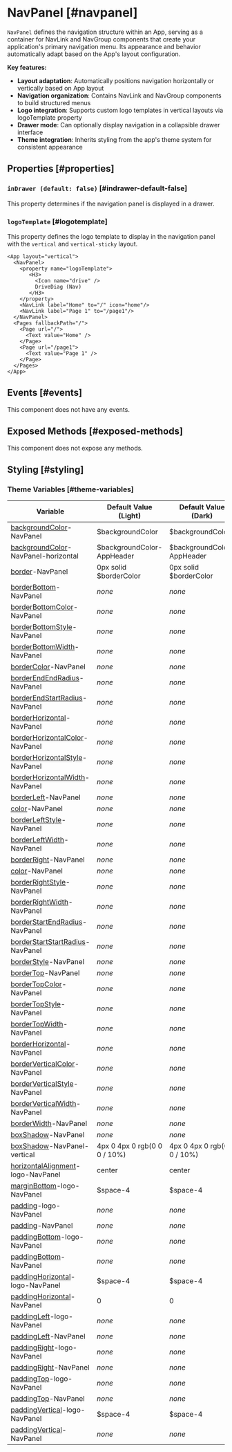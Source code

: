 # NavPanel [#navpanel]

`NavPanel` defines the navigation structure within an App, serving as a container for NavLink and NavGroup components that create your application's primary navigation menu. Its appearance and behavior automatically adapt based on the App's layout configuration.

**Key features:**

- **Layout adaptation**: Automatically positions navigation horizontally or vertically based on App layout
- **Navigation organization**: Contains NavLink and NavGroup components to build structured menus
- **Logo integration**: Supports custom logo templates in vertical layouts via logoTemplate property
- **Drawer mode**: Can optionally display navigation in a collapsible drawer interface
- **Theme integration**: Inherits styling from the app's theme system for consistent appearance

## Properties [#properties]

### `inDrawer (default: false)` [#indrawer-default-false]

This property determines if the navigation panel is displayed in a drawer.

### `logoTemplate` [#logotemplate]

This property defines the logo template to display in the navigation panel with the `vertical` and `vertical-sticky` layout.

```xmlui-pg copy {3-8} display name="Example: logoTemplate" height={250}
<App layout="vertical">
  <NavPanel>
    <property name="logoTemplate">
       <H3>
         <Icon name="drive" />
         DriveDiag (Nav)
       </H3>
    </property>
    <NavLink label="Home" to="/" icon="home"/>
    <NavLink label="Page 1" to="/page1"/>
  </NavPanel>
  <Pages fallbackPath="/">
    <Page url="/">
      <Text value="Home" />
    </Page>
    <Page url="/page1">
      <Text value="Page 1" />
    </Page>
  </Pages>
</App>
```

## Events [#events]

This component does not have any events.

## Exposed Methods [#exposed-methods]

This component does not expose any methods.

## Styling [#styling]

### Theme Variables [#theme-variables]

| Variable                                                                              | Default Value (Light)        | Default Value (Dark)         |
| ------------------------------------------------------------------------------------- | ---------------------------- | ---------------------------- |
| [backgroundColor](../styles-and-themes/common-units/#color)-NavPanel                  | $backgroundColor             | $backgroundColor             |
| [backgroundColor](../styles-and-themes/common-units/#color)-NavPanel-horizontal       | $backgroundColor-AppHeader   | $backgroundColor-AppHeader   |
| [border](../styles-and-themes/common-units/#border)-NavPanel                          | 0px solid $borderColor       | 0px solid $borderColor       |
| [borderBottom](../styles-and-themes/common-units/#border)-NavPanel                    | _none_                       | _none_                       |
| [borderBottomColor](../styles-and-themes/common-units/#color)-NavPanel                | _none_                       | _none_                       |
| [borderBottomStyle](../styles-and-themes/common-units/#border-style)-NavPanel         | _none_                       | _none_                       |
| [borderBottomWidth](../styles-and-themes/common-units/#size)-NavPanel                 | _none_                       | _none_                       |
| [borderColor](../styles-and-themes/common-units/#color)-NavPanel                      | _none_                       | _none_                       |
| [borderEndEndRadius](../styles-and-themes/common-units/#border-rounding)-NavPanel     | _none_                       | _none_                       |
| [borderEndStartRadius](../styles-and-themes/common-units/#border-rounding)-NavPanel   | _none_                       | _none_                       |
| [borderHorizontal](../styles-and-themes/common-units/#border)-NavPanel                | _none_                       | _none_                       |
| [borderHorizontalColor](../styles-and-themes/common-units/#color)-NavPanel            | _none_                       | _none_                       |
| [borderHorizontalStyle](../styles-and-themes/common-units/#border-style)-NavPanel     | _none_                       | _none_                       |
| [borderHorizontalWidth](../styles-and-themes/common-units/#size)-NavPanel             | _none_                       | _none_                       |
| [borderLeft](../styles-and-themes/common-units/#border)-NavPanel                      | _none_                       | _none_                       |
| [color](../styles-and-themes/common-units/#color)-NavPanel                            | _none_                       | _none_                       |
| [borderLeftStyle](../styles-and-themes/common-units/#border-style)-NavPanel           | _none_                       | _none_                       |
| [borderLeftWidth](../styles-and-themes/common-units/#size)-NavPanel                   | _none_                       | _none_                       |
| [borderRight](../styles-and-themes/common-units/#border)-NavPanel                     | _none_                       | _none_                       |
| [color](../styles-and-themes/common-units/#color)-NavPanel                            | _none_                       | _none_                       |
| [borderRightStyle](../styles-and-themes/common-units/#border-style)-NavPanel          | _none_                       | _none_                       |
| [borderRightWidth](../styles-and-themes/common-units/#size)-NavPanel                  | _none_                       | _none_                       |
| [borderStartEndRadius](../styles-and-themes/common-units/#border-rounding)-NavPanel   | _none_                       | _none_                       |
| [borderStartStartRadius](../styles-and-themes/common-units/#border-rounding)-NavPanel | _none_                       | _none_                       |
| [borderStyle](../styles-and-themes/common-units/#border-style)-NavPanel               | _none_                       | _none_                       |
| [borderTop](../styles-and-themes/common-units/#border)-NavPanel                       | _none_                       | _none_                       |
| [borderTopColor](../styles-and-themes/common-units/#color)-NavPanel                   | _none_                       | _none_                       |
| [borderTopStyle](../styles-and-themes/common-units/#border-style)-NavPanel            | _none_                       | _none_                       |
| [borderTopWidth](../styles-and-themes/common-units/#size)-NavPanel                    | _none_                       | _none_                       |
| [borderHorizontal](../styles-and-themes/common-units/#border)-NavPanel                | _none_                       | _none_                       |
| [borderVerticalColor](../styles-and-themes/common-units/#color)-NavPanel              | _none_                       | _none_                       |
| [borderVerticalStyle](../styles-and-themes/common-units/#border-style)-NavPanel       | _none_                       | _none_                       |
| [borderVerticalWidth](../styles-and-themes/common-units/#size)-NavPanel               | _none_                       | _none_                       |
| [borderWidth](../styles-and-themes/common-units/#size)-NavPanel                       | _none_                       | _none_                       |
| [boxShadow](../styles-and-themes/common-units/#boxShadow)-NavPanel                    | _none_                       | _none_                       |
| [boxShadow](../styles-and-themes/common-units/#boxShadow)-NavPanel-vertical           | 4px 0 4px 0 rgb(0 0 0 / 10%) | 4px 0 4px 0 rgb(0 0 0 / 10%) |
| [horizontalAlignment](../styles-and-themes/common-units/#alignment)-logo-NavPanel     | center                       | center                       |
| [marginBottom](../styles-and-themes/common-units/#size)-logo-NavPanel                 | $space-4                     | $space-4                     |
| [padding](../styles-and-themes/common-units/#size)-logo-NavPanel                      | _none_                       | _none_                       |
| [padding](../styles-and-themes/common-units/#size)-NavPanel                           | _none_                       | _none_                       |
| [paddingBottom](../styles-and-themes/common-units/#size)-logo-NavPanel                | _none_                       | _none_                       |
| [paddingBottom](../styles-and-themes/common-units/#size)-NavPanel                     | _none_                       | _none_                       |
| [paddingHorizontal](../styles-and-themes/common-units/#size)-logo-NavPanel            | $space-4                     | $space-4                     |
| [paddingHorizontal](../styles-and-themes/common-units/#size)-NavPanel                 | 0                            | 0                            |
| [paddingLeft](../styles-and-themes/common-units/#size)-logo-NavPanel                  | _none_                       | _none_                       |
| [paddingLeft](../styles-and-themes/common-units/#size)-NavPanel                       | _none_                       | _none_                       |
| [paddingRight](../styles-and-themes/common-units/#size)-logo-NavPanel                 | _none_                       | _none_                       |
| [paddingRight](../styles-and-themes/common-units/#size)-NavPanel                      | _none_                       | _none_                       |
| [paddingTop](../styles-and-themes/common-units/#size)-logo-NavPanel                   | _none_                       | _none_                       |
| [paddingTop](../styles-and-themes/common-units/#size)-NavPanel                        | _none_                       | _none_                       |
| [paddingVertical](../styles-and-themes/common-units/#size)-logo-NavPanel              | $space-4                     | $space-4                     |
| [paddingVertical](../styles-and-themes/common-units/#size)-NavPanel                   | _none_                       | _none_                       |
